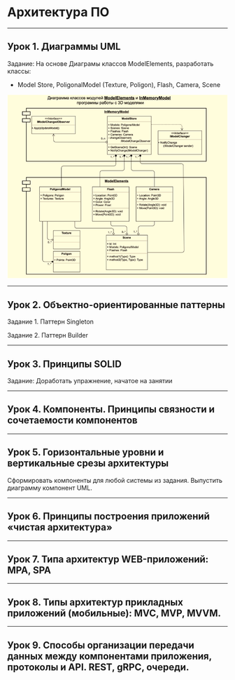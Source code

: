# Архитектура ПО

---

## Урок 1. Диаграммы UML

Задание:
На основе Диаграмы классов ModelElements, разработать классы:
- Model Store, PoligonalModel (Texture, Poligon), Flash, Camera, Scene

![Диаграма классов ModelElements](img/HomeTask1.png)

---

## Урок 2. Объектно-ориентированные паттерны

Задание 1. Паттерн Singleton

Задание 2. Паттерн Builder

---

## Урок 3. Принципы SOLID

Задание: Доработать упражнение, начатое на занятии

---

## Урок 4. Компоненты. Принципы связности и сочетаемости компонентов

---

## Урок 5. Горизонтальные уровни и вертикальные срезы архитектуры

Сформировать компоненты для любой системы из задания. Выпустить диаграмму компонент UML.

---

## Урок 6. Принципы построения приложений «чистая архитектура»

---

## Урок 7. Типа архитектур WEB-приложений: MPA, SPA

---

## Урок 8. Типы архитектур прикладных приложений (мобильные): MVC, MVP, MVVM.

---

## Урок 9. Способы организации передачи данных между компонентами приложения, протоколы и API. REST, gRPC, очереди.
